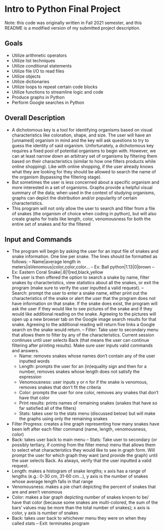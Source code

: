 # Intro to Python Final Project
Note: this code was originally written in Fall 2021 semester, and this README is a modified version of my submitted project description.

## Goals
- Utilize arithmetic operators
- Utilize list techniques
- Utilize conditional statements
- Utilize file I/O to read files
- Utilize objects
- Utilize dictionaries
- Utilize loops to repeat certain code blocks
- Utilize functions to streamline logic and code
- Produce graphs in Python
- Perform Google searches in Python

## Overall Description
- A dichotomous key is a tool for identifying organisms based on visual characteristics
like coloration, shape, and size. The user will have an [unnamed] organism in mind 
and the key will ask questions to try to guess the identity of said organism. 
Unfortunately, a dichotomous key requires a fixed pool of potential organisms to begin 
with. However, we can at least narrow down an arbitrary set of organisms by filtering 
them based on their characteristics (similar to how one filters products while online 
shopping). Like with online shopping, if the user already knows what they are looking 
for they should be allowed to search the name of the organism (bypassing the filtering 
stage).
- But sometimes the user is less concerned about a specific organism and more 
interested in a set of organisms. Graphs provide a helpful visual summary of the data; 
when used in the context of studying organisms, graphs can depict the distribution 
and/or popularity of certain characteristics.
- This program will not only allow the user to search and filter from a file of snakes (the 
organism of choice when coding in python), but will also create graphs for traits like 
length, color, venomousness for both the entire set of snakes and for the filtered 

## Input and Commands
- The program will begin by asking the user for an input file of snakes and snake 
information. One line per snake. The lines should be formatted as follows:
  – Name|average length in meters|isVenomous|color,color,color…
  – Ex: Ball python|1.13|0|brown
  – Ex: Eastern Coral Snake|.8|1|red,black,yellow
- The user is then offered the option to search a snake by name, filter snakes by 
characteristics, view statistics about all the snakes, or exit the program (make sure to 
verify the user inputted a valid request).
– Search: prompt the user to enter a snake name, either print out the 
characteristics of the snake or alert the user that the program does not have 
information on that snake. If the snake does exist, the program will ask the 
user if they would like to see pictures of the snake and if they would like 
additional reading on the snake. Agreeing to the pictures will open up a 
new browser tab on the Google image search results for that snake. 
Agreeing to the additional reading will return five links a Google search 
on the snake would return.
– Filter: Take user to secondary menu that allows them to filter by any of the 
characteristics. Current session continues until user selects Back (that means 
the user can continue filtering after printing results). Make sure user inputs 
valid commands and answers.
  - Name: removes snakes whose names don’t contain any of the user 
inputted words
  - Length: prompts the user for an (in)equality sign and then for a number, 
removes snakes whose length does not satisfy the expression
  - Venomousness: user inputs y or n for if the snake is venomous, removes 
snakes that don’t fit the criteria
  - Color: prompts the user for one color, removes any snakes that don’t 
have that color
  - Print results: prints names of remaining snakes (snakes that have so far 
satisfied all of the filters)
  - Stats: takes user to the stats menu (discussed below) but will make the 
graphs using only the remaining snakes
 - Filter Progress: creates a line graph representing how many snakes 
have been left after each filter command (name, length, 
venomousness, color)
  - Back: takes user back to main menu
– Stats: Take user to secondary (or possibly tertiary, if coming from the filter 
menu) menu that allows them to select what characteristics they would like to 
see in graph form. Will prompt the user for which graph they want (and 
provide the graph) until the user selects Back. As always, verify that the user 
inputted a valid request.
  - Length: makes a histogram of snake lengths; x axis has a range of lengths 
(e.g.: 0-30 cm, 31-60 cm…), y axis is the number of snakes whose 
average length falls in that range
  - Venomousness: makes a pie chart depicting the percent of snakes that 
are and aren’t venomous
  - Color: makes a bar graph depicting number of snakes known to be/ have 
that color (because some snakes are multi-colored, the sum of the bars’ 
values may be more than the total number of snakes); x axis is color, y 
axis is number of snakes
  - Back: takes user back to whichever menu they were on when they called 
stats
– Exit: terminates program
